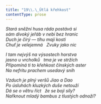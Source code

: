 ```yaml
---
title: "19\\.\_Útlá křehkost"
contentType: prose
---
```


<section>

_Stará sněžní husa ráda postává si  
sám divoký jeřáb v nebi bez hranic  
Duch je čirý — tíhu mají kosti  
Chuť je velejemná   Zvuky jako nic_

</section>

<section>

_I tam nejvýš na výsostech horstva  
jasno u vrcholků   tma je ve stržích  
Připomíná ti to křehkost čínských aster  
Na nefritu prachem usedavý sníh_

</section>

<section>

_Vzduch je plný veršů Jiao a Dao  
Po úsluhách kluzkých duše netouží  
Dá se o větru říct   že se bojí síly?  
Nařknout mladý bambus z tlustých odnoží?_

</section>
